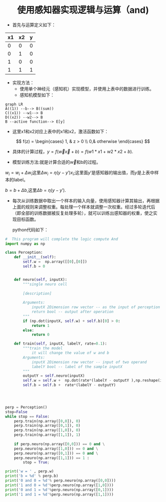 <center><h1>使用感知器实现逻辑与运算（and)</h1></center>

- 首先与运算定义如下：

| x1   | x2   | y    |
| ---- | ---- | ---- |
| 0    | 0    | 0    |
| 0    | 1    | 0    |
| 1    | 0    | 0    |
| 1    | 1    | 1    |

- 实现方法：	
  - 使用单个神经元（感知机）实现模型，并使用上表中的数据进行训练。
  - 感知机模型如下：

```mermaid
graph LR
A((1)) --b--> B((sum))
C((x1)) --w1--> B
D((x2)) --w2--> B
B --active function--> E[y]
```

- 这里x1和x2对应上表中的x1和x2，激活函数如下：

$$
f(z) = \begin{cases}  
1, & z > 0 \\
0,& otherwise
\end{cases}
$$

- 具体的计算过程，$y=f(\vec w \vec x+b)=f(w1*x1+w2*x2+b)$.

- 模型训练方法:就是计算合适的$\vec w$和b的过程。

$w_i=w_i + \Delta w_i$这里$\Delta w_i=\eta(y-y')x_i$;这里面$y'$是感知器的输出值，而$y$是上表中样本的label。

$b=b+\Delta b$,这里$\Delta b = \eta (y-y')$.

- 每次从训练数据中取出一个样本的输入向量，使用感知器计算其输出，再根据上面的规则来调整权重。每处理一个样本就调整一次权重。经过多轮迭代后（即全部的训练数据被反复处理多轮），就可以训练出感知器的权重，使之实现目标函数。

  python代码如下：

```python
#  This program will complete the logic compute And
import numpy as np

class Perception:
    def __init__(self):
        self.w =  np.array([[0],[0]])
        self.b = 0


    def neuro(self, inputX):
        """single neuro cell
        
        [description]
        
        Arguments:
            inputX 2Dimension row vector -- as the input of perception
            return bool -- output after operation
        """ 
        if (np.dot(inputX, self.w) + self.b)[0] > 0:
            return 1
        else:
            return 0

    def train(self, inputX, labelY, rate=0.1):
        """train the model
            it will change the value of w and b
        Arguments:
            inputX 2Dimension row vector -- input of two operand
            labelY bool -- label of the sample inputX
        """
        outputY = self.neuro(inputX)
        self.w = self.w +  np.dot(rate*(labelY - outputY ),np.reshape(inputX,(2,-1)))
        self.b = self.b +  rate*(labelY - outputY)
            



perp = Perception()
stop=False
while stop == False:
    perp.train(np.array([0,0]), 0)
    perp.train(np.array([0,1]), 0)
    perp.train(np.array([1,0]), 0)
    perp.train(np.array([1,1]), 1)
    
    if perp.neuro(np.array([0,0])) == 0 and \
    perp.neuro(np.array([1,0])) == 0 and \
    perp.neuro(np.array([0,1])) == 0 and \
    perp.neuro(np.array([1,1])) == 1 :
        stop = True;

print('w = ' , perp.w)
print('b = %d' % perp.b)
print('0 and 0 = %d'% perp.neuro(np.array([0,0])))
print('1 and 0 = %d'%perp.neuro(np.array([1,0])))
print('0 and 1 = %d'%perp.neuro(np.array([0,1])))
print('1 and 1 = %d'%perp.neuro(np.array([1,1])))

```

